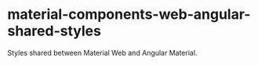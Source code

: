 # material-components-web-angular-shared-styles

Styles shared between Material Web and Angular Material.
